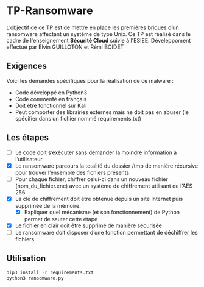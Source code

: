# TP-Ransomware

L’objectif de ce TP est de mettre en place les premières briques d’un ransomware affectant un système de
type Unix.
Ce TP est réalisé dans le cadre de l'enseignement **Sécurité Cloud** suivie à l'ESIEE.
Déveleppoment effectué par Elvin GUILLOTON et Rémi BOIDET

## Exigences

Voici les demandes spécifiques pour la réalisation de ce malware :
- Code développé en Python3
- Code commenté en français
- Doit être fonctionnel sur Kali
- Peut comporter des librairies externes mais ne doit pas en abuser (le spécifier dans un fichier
nommé requirements.txt)

## Les étapes

- [ ] Le code doit s’exécuter sans demander la moindre information à l’utilisateur
- [x] Le ransomware parcours la totalité du dossier /tmp de manière récursive pour trouver l’ensemble
des fichiers présents
- [ ] Pour chaque fichier, chiffrer celui-ci dans un nouveau fichier (nom_du_fichier.enc) avec un système
de chiffrement utilisant de l’AES 256
- [x] La clé de chiffrement doit être obtenue depuis un site Internet puis supprimée de la mémoire.
    - [x] Expliquer quel mécanisme (et son fonctionnement) de Python permet de sauter cette étape
- [x] Le fichier en clair doit être supprimé de manière sécurisée
- [ ] Le ransomware doit disposer d’une fonction permettant de déchiffrer les fichiers

## Utilisation

```bash
pip3 install -r requirements.txt
python3 ransomware.py
```
